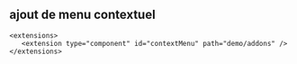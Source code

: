 ## ajout de menu contextuel

 
 ````
 <extensions>
    <extension type="component" id="contextMenu" path="demo/addons" />
</extensions>
 ````